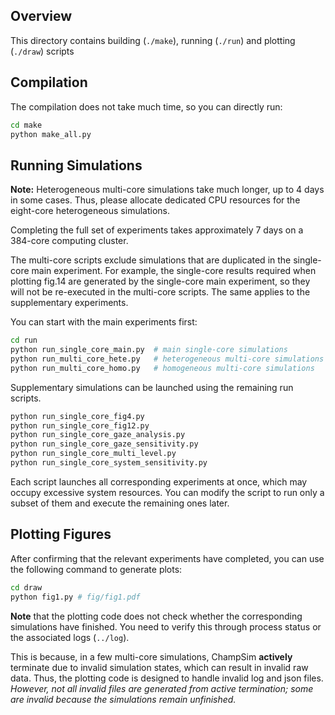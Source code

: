 ## Overview

This directory contains building (`./make`), running (`./run`) and plotting (`./draw`) scripts

## Compilation

The compilation does not take much time, so you can directly run:
```bash
cd make
python make_all.py
```

## Running Simulations
**Note:** Heterogeneous multi-core simulations take much longer, up to 4 days in some cases. Thus, please allocate dedicated CPU resources for the eight-core heterogeneous simulations.

Completing the full set of experiments takes approximately 7 days on a 384-core computing cluster.

The multi-core scripts exclude simulations that are duplicated in the single-core main experiment. For example, the single-core results required when plotting fig.14 are generated by the single-core main experiment, so they will not be re-executed in the multi-core scripts. The same applies to the supplementary experiments.

You can start with the main experiments first:  
```bash
cd run
python run_single_core_main.py  # main single-core simulations
python run_multi_core_hete.py   # heterogeneous multi-core simulations
python run_multi_core_homo.py   # homogeneous multi-core simulations
```

Supplementary simulations can be launched using the remaining run scripts.
```bash
python run_single_core_fig4.py  
python run_single_core_fig12.py  
python run_single_core_gaze_analysis.py  
python run_single_core_gaze_sensitivity.py  
python run_single_core_multi_level.py  
python run_single_core_system_sensitivity.py  
```

Each script launches all corresponding experiments at once, which may occupy excessive system resources. You can modify the script to run only a subset of them and execute the remaining ones later.

## Plotting Figures
After confirming that the relevant experiments have completed, you can use the following command to generate plots:  

```bash
cd draw
python fig1.py # fig/fig1.pdf
```

**Note** that the plotting code does not check whether the corresponding simulations have finished. You need to verify this through process status or the associated logs (`../log`).  

This is because, in a few multi-core simulations, ChampSim **actively** terminate due to invalid simulation states, which can result in invalid raw data. Thus, the plotting code is designed to handle invalid log and json files. *However, not all invalid files are generated from active termination; some are invalid because the simulations remain unfinished.*
